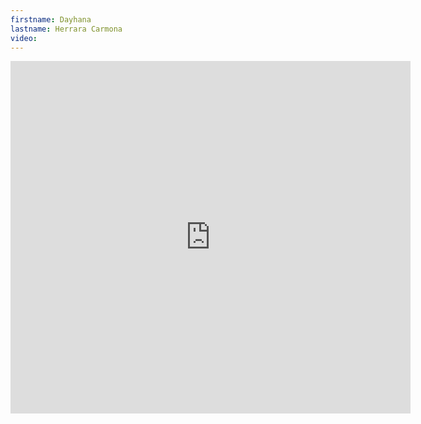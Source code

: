 ```yaml
--- 
firstname: Dayhana
lastname: Herrara Carmona
video: 
--- 
```


<iframe src="https://player.vimeo.com/video/560841454" width="640" height="564" frameborder="0" allow="autoplay; fullscreen" allowfullscreen></iframe>